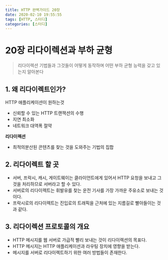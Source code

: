 ```yaml
---
title: HTTP 완벽가이드 20장
date: 2020-02-10 19:55:55
tags: [HTTP, 스터디]
categories: [스터디]
---
```

# 20장 리다이렉션과 부하 균형

> 리다이렉션 기법들과 그것들이 어떻게 동작하며 어떤 부하 균형 능력을 갖고 있는지 알아본다

## 1. 왜 리다이렉트인가?

HTTP 애플리케이션이 원하는것

- 신뢰할 수 있는 HTTP 트랜잭션의 수행
- 지연 최소화
- 네트워크 대역폭 절약

**리다이렉션**

- 최적의분산된 콘텐츠를 찾는 것을 도와주는 기법의 집합

## 2. 리다이렉트 할 곳

- 서버, 프락시, 캐시, 게이트웨이는 클라이언트에게 있어서 HTTP 요청을 보내고 그것을 처리하므로 서버라고 할 수 있다.
- 서버로의 리다이렉트는 휘발유를 찾는 운전 기사를 가장 가까운 주유소로 보내는 것이다.
- 프락시로의 리다이렉트는 진입로의 트래픽을 근처에 있는 지름길로 빨아들이는 것과 같다.

## 3. 리다이렉션 프로토콜의 개요

- HTTP 메시지를 웹 서버로 가급적 빨리 보내는 것이 리다이렉션의 목표다.
- HTTP 메시지는 HTTP 애플리케이션과 라우팅 장치에 영향을 받는다.
- 메시지를 서버로 리다이렉트하기 위한 여러 방법들이 존재한다.